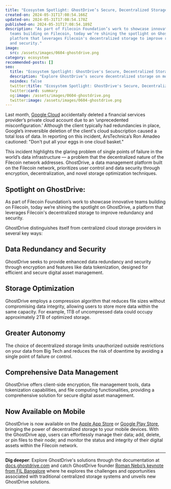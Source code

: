 ```yaml
---
title: "Ecosystem Spotlight: GhostDrive’s Secure, Decentralized Storage Now on Mobile"
created-on: 2024-05-31T17:08:54.166Z
updated-on: 2024-05-31T17:08:54.178Z
published-on: 2024-05-31T17:08:54.189Z
description: "As part of Filecoin Foundation’s work to showcase innovative
  teams building on Filecoin, today we’re shining the spotlight on GhostDrive, a
  platform that leverages Filecoin's decentralized storage to improve redundancy
  and security."
image:
  src: /assets/images/0604-ghostdrive.png
category: ecosystem
recommended-posts: []
seo:
  title: "Ecosystem Spotlight: GhostDrive's Secure, Decentralized Storage Now on Mobile"
  description: "Explore GhostDrive’s secure decentralized storage on mobile, leveraging Filecoin for enhanced redundancy and security. Now available on App Store and Google Play."
  noindex: false
  twitter:title: "Ecosystem Spotlight: GhostDrive's Secure, Decentralized Storage Now on Mobile"
  twitter:card: summary
  og:image: /assets/images/0604-ghostdrive.png
  twitter:image: /assets/images/0604-ghostdrive.png
---
```


Last month, [Google Cloud](https://arstechnica.com/gadgets/2024/05/google-cloud-accidentally-nukes-customer-account-causes-two-weeks-of-downtime/) accidentally deleted a financial services provider’s private cloud account due to an ‘unprecedented misconfiguration.’ Although the client typically had redundancies in place, Google’s irreversible deletion of the client's cloud subscription caused a total loss of data. In reporting on this incident, ArsTechnica’s Ron Amadeo cautioned: "Don't put all your eggs in one cloud basket."

This incident highlights the glaring problem of single points of failure in the world’s data infrastructure –– a problem that the decentralized nature of the Filecoin network addresses. GhostDrive, a data management platform built on the Filecoin network, prioritizes user control and data security through encryption, decentralization, and novel storage optimization techniques.

## Spotlight on GhostDrive:

As part of Filecoin Foundation’s work to showcase innovative teams building on Filecoin, today we’re shining the spotlight on GhostDrive, a platform that leverages Filecoin's decentralized storage to improve redundancy and security.

GhostDrive distinguishes itself from centralized cloud storage providers in several key ways:

## Data Redundancy and Security

GhostDrive seeks to provide enhanced data redundancy and security through encryption and features like data tokenization, designed for efficient and secure digital asset management.

## Storage Optimization

GhostDrive employs a compression algorithm that reduces file sizes without compromising data integrity, allowing users to store more data within the same capacity. For example, 1TB of uncompressed data could occupy approximately 2TB of optimized storage.

## Greater Autonomy

The choice of decentralized storage limits unauthorized outside restrictions on your data from Big Tech and reduces the risk of downtime by avoiding a single point of failure or control.

## Comprehensive Data Management

GhostDrive offers client-side encryption, file management tools, data tokenization capabilities, and file computing functionalities, providing a comprehensive solution for secure digital asset management.

## Now Available on Mobile

GhostDrive is now available on the [Apple App Store](https://apps.apple.com/us/app/ghostdrive-app/id6475002179) or [Google Play Store](https://play.google.com/store/apps/details?id=com.wise.data.ghostdrive&pli=1), bringing the power of decentralized storage to your mobile devices. With the GhostDrive app, users can effortlessly manage their data; add, delete, or pin files to their node; and monitor the status and integrity of their digital assets within the Filecoin network.

---

**Dig deeper**: Explore GhostDrive's solutions through the documentation at [docs.ghostdrive.com](http://docs.ghostdrive.com) and catch GhostDrive founder [Roman Nebo’s keynote from FIL Bangalore](https://www.youtube.com/watch?v=D0Mh3ZDA-3Y) where he explores the challenges and opportunities associated with traditional centralized storage systems and unveils new GhostDrive solutions.
